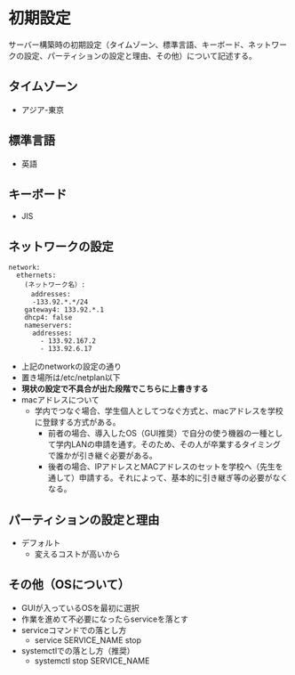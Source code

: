 # 初期設定

サーバー構築時の初期設定（タイムゾーン、標準言語、キーボード、ネットワークの設定、パーティションの設定と理由、その他）について記述する。

## タイムゾーン
  - アジア-東京
## 標準言語
  - 英語
## キーボード
  - JIS
## ネットワークの設定
  ```
  network:
    ethernets:
      (ネットワーク名）:
　    addresses:
        -133.92.*.*/24
      gateway4: 133.92.*.1
      dhcp4: false
      nameservers:
        addresses:
          - 133.92.167.2
          - 133.92.6.17
  ```
  - 上記のnetworkの設定の通り
  - 置き場所は/etc/netplan以下
  - **現状の設定で不具合が出た段階でこちらに上書きする**
  - macアドレスについて
    - 学内でつなぐ場合、学生個人としてつなぐ方式と、macアドレスを学校に登録する方式がある。
      - 前者の場合、導入したOS（GUI推奨）で自分の使う機器の一種として学内LANの申請を通す。そのため、その人が卒業するタイミングで誰かが引き継ぐ必要がある。
      - 後者の場合、IPアドレスとMACアドレスのセットを学校へ（先生を通して）申請する。それによって、基本的に引き継ぎ等の必要がなくなる。
## パーティションの設定と理由
  - デフォルト
    - 変えるコストが高いから
## その他（OSについて）
  - GUIが入っているOSを最初に選択
  - 作業を進めて不必要になったらserviceを落とす
  - serviceコマンドでの落とし方
    - service SERVICE_NAME stop
  - systemctlでの落とし方（推奨）
    - systemctl stop SERVICE_NAME
